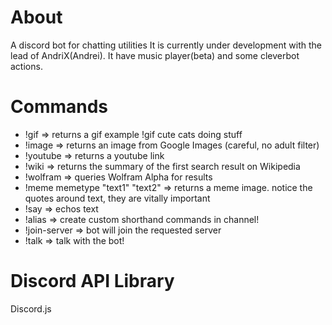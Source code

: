 # About
A discord bot for chatting utilities It is currently under development with the lead of AndriX(Andrei).
It have music player(beta) and some cleverbot actions.

# Commands
- !gif <query>      => returns a gif example !gif cute cats doing stuff
- !image <query>    => returns an image from Google Images (careful, no adult filter)
- !youtube <query>=> returns a youtube link
- !wiki <query>     => returns the summary of the first search result on Wikipedia
- !wolfram <query>  => queries Wolfram Alpha for results
- !meme memetype "text1" "text2" => returns a meme image. notice the quotes around text, they are vitally important
- !say <text>       => echos text
- !alias            => create custom shorthand commands in channel!
- !join-server      => bot will join the requested server
- !talk             => talk with the bot!

# Discord API Library
Discord.js


